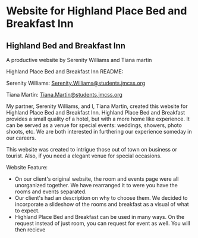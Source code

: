 <h1>Website for Highland Place Bed and Breakfast Inn</h1>

<h2>Highland Bed and Breakfast Inn</h2>

A productive website by Serenity Williams and Tiana martin

Highland Place Bed and Breakfast Inn README:

Serenity Williams: Serenity.Williams@students.jmcss.org

Tiana Martin: Tiana.Martin@students.jmcss.org


My partner, Serenity Williams, and I, Tiana Martin, created this website for Highland Place Bed and Breakfast Inn. Highland Place Bed and Breakfast provides a small quality of a hotel, but with a more home like experience. It can be served as a venue for special events: weddings, showers, photo shoots, etc. We are both interested in furthering our experience someday in our careers.

This website was created to intrigue those out of town on business or tourist. Also, if you need a elegant venue for special occasions.

Website Feature:

<ul>
<li>On our client's original website, the room and events page were all unorganized together. We have rearranged it to were you have the rooms and events separated.</li>

<li>Our client's had an description on why to choose them. We decided to incorporate a slideshow of the rooms and breakfast as a visual of what to expect.</li>

<li> Highland Place Bed and Breakfast can be used in many ways. On the request instead of just room, you can request for event as well. You will then recieve
